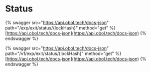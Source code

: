 # Status

{% swagger src="https://api.obol.tech/docs-json" path="/exp/exit/status/{lockHash}" method="get" %}
[https://api.obol.tech/docs-json](https://api.obol.tech/docs-json)
{% endswagger %}

{% swagger src="https://api.obol.tech/docs-json" path="/v1/exp/exit/status/{lockHash}" method="get" %}
[https://api.obol.tech/docs-json](https://api.obol.tech/docs-json)
{% endswagger %}
